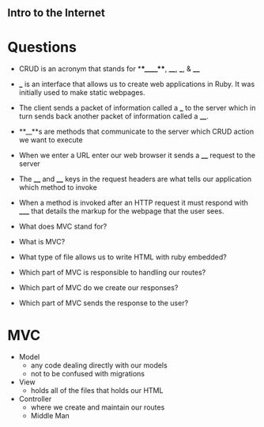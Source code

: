 ## Intro to the Internet

# Questions

- CRUD is an acronym that stands for \***\*\_\_\_\_\*\***, **\_\_**, **\_**, & **\_\_**

- **\_** is an interface that allows us to create web applications in Ruby. It was initially used to make static webpages.

- The client sends a packet of information called a **\_** to the server which in turn sends back another packet of information called a **\_\_**.

- **\_\_**s are methods that communicate to the server which CRUD action we want to execute

- When we enter a URL enter our web browser it sends a **\_\_** request to the server

- The **\_\_** and **\_\_** keys in the request headers are what tells our application which method to invoke

- When a method is invoked after an HTTP request it must respond with **\_\_\_** that details the markup for the webpage that the user sees.

- What does MVC stand for?

- What is MVC?

- What type of file allows us to write HTML with ruby embedded?

- Which part of MVC is responsible to handling our routes?

- Which part of MVC do we create our responses?

- Which part of MVC sends the response to the user?

# MVC

- Model
  - any code dealing directly with our models
  - not to be confused with migrations
- View
  - holds all of the files that holds our HTML
- Controller
  - where we create and maintain our routes
  - Middle Man
